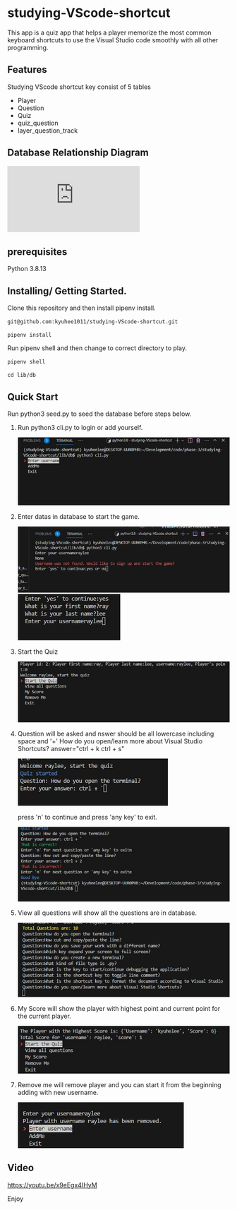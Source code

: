 # studying-VScode-shortcut

This app is a quiz app that helps a player memorize the most common keyboard shortcuts to use the Visual Studio code smoothly with all other programming.

## Features

Studying VScode shortcut key consist of 5 tables

- Player
- Question
- Quiz
- quiz_question
- layer_question_track

## Database Relationship Diagram

![git hub code](https://github.com/kyuhee1011/studying-VScode-shortcut/blob/main/assets/cli%20project%20diagram.pdf)

## prerequisites

Python 3.8.13

## Installing/ Getting Started.

Clone this repository and then install pipenv install.

```ubuntu
git@github.com:kyuhee1011/studying-VScode-shortcut.git
```

```ubuntu
pipenv install
```

Run pipenv shell and then change to correct directory to play.

```ubuntu
pipenv shell
```

```ubuntu
cd lib/db
```

## Quick Start

Run python3 seed.py to seed the database before steps below.

1. Run python3 cli.py to login or add yourself.

   ![git hub code](https://github.com/kyuhee1011/studying-VScode-shortcut/blob/main/assets/start%20quiz%20.jpg)

2. Enter datas in database to start the game.

   ![git hub code](https://github.com/kyuhee1011/studying-VScode-shortcut/blob/main/assets/start%20quiz%202.jpg)
   ![git hub code](https://github.com/kyuhee1011/studying-VScode-shortcut/blob/main/assets/start%20quiz%203.jpg)

3. Start the Quiz

   ![git hub code](https://github.com/kyuhee1011/studying-VScode-shortcut/blob/main/assets/start%20quiz%204.jpg)

4. Question will be asked and nswer should be all lowercase including space and '+'
   How do you open/learn more about Visual Studio Shortcuts?
   answer="ctrl + k ctrl + s"

   ![git hub code](https://github.com/kyuhee1011/studying-VScode-shortcut/blob/main/assets/start%20quiz%205.jpg)

   press 'n' to continue and press 'any key' to exit.

   ![git hub code](https://github.com/kyuhee1011/studying-VScode-shortcut/blob/main/assets/start%20quiz%206.jpg)

5. View all questions will show all the questions are in database.

   ![git hub code](https://github.com/kyuhee1011/studying-VScode-shortcut/blob/main/assets/view%20all%20question.jpg)

6. My Score will show the player with highest point and current point for the current player.

   ![git hub code](https://github.com/kyuhee1011/studying-VScode-shortcut/blob/main/assets/show%20score.jpg)

7. Remove me will remove player and you can start it from the beginning adding with new username.

   ![git hub code](https://github.com/kyuhee1011/studying-VScode-shortcut/blob/main/assets/remove%20me.jpg)

## Video

https://youtu.be/x9eEgx4IHyM

Enjoy
